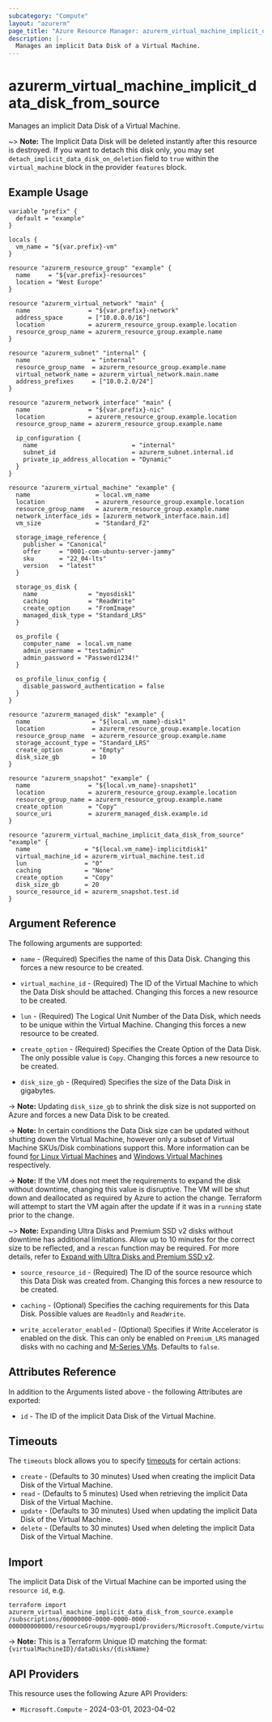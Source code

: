 ```yaml
---
subcategory: "Compute"
layout: "azurerm"
page_title: "Azure Resource Manager: azurerm_virtual_machine_implicit_data_disk_from_source"
description: |-
  Manages an implicit Data Disk of a Virtual Machine.
---
```


# azurerm_virtual_machine_implicit_data_disk_from_source

Manages an implicit Data Disk of a Virtual Machine.

~> **Note:** The Implicit Data Disk will be deleted instantly after this resource is destroyed. If you want to detach this disk only, you may set `detach_implicit_data_disk_on_deletion` field to `true` within the `virtual_machine` block in the provider `features` block.

## Example Usage

```hcl
variable "prefix" {
  default = "example"
}

locals {
  vm_name = "${var.prefix}-vm"
}

resource "azurerm_resource_group" "example" {
  name     = "${var.prefix}-resources"
  location = "West Europe"
}

resource "azurerm_virtual_network" "main" {
  name                = "${var.prefix}-network"
  address_space       = ["10.0.0.0/16"]
  location            = azurerm_resource_group.example.location
  resource_group_name = azurerm_resource_group.example.name
}

resource "azurerm_subnet" "internal" {
  name                 = "internal"
  resource_group_name  = azurerm_resource_group.example.name
  virtual_network_name = azurerm_virtual_network.main.name
  address_prefixes     = ["10.0.2.0/24"]
}

resource "azurerm_network_interface" "main" {
  name                = "${var.prefix}-nic"
  location            = azurerm_resource_group.example.location
  resource_group_name = azurerm_resource_group.example.name

  ip_configuration {
    name                          = "internal"
    subnet_id                     = azurerm_subnet.internal.id
    private_ip_address_allocation = "Dynamic"
  }
}

resource "azurerm_virtual_machine" "example" {
  name                  = local.vm_name
  location              = azurerm_resource_group.example.location
  resource_group_name   = azurerm_resource_group.example.name
  network_interface_ids = [azurerm_network_interface.main.id]
  vm_size               = "Standard_F2"

  storage_image_reference {
    publisher = "Canonical"
    offer     = "0001-com-ubuntu-server-jammy"
    sku       = "22_04-lts"
    version   = "latest"
  }

  storage_os_disk {
    name              = "myosdisk1"
    caching           = "ReadWrite"
    create_option     = "FromImage"
    managed_disk_type = "Standard_LRS"
  }

  os_profile {
    computer_name  = local.vm_name
    admin_username = "testadmin"
    admin_password = "Password1234!"
  }

  os_profile_linux_config {
    disable_password_authentication = false
  }
}

resource "azurerm_managed_disk" "example" {
  name                 = "${local.vm_name}-disk1"
  location             = azurerm_resource_group.example.location
  resource_group_name  = azurerm_resource_group.example.name
  storage_account_type = "Standard_LRS"
  create_option        = "Empty"
  disk_size_gb         = 10
}

resource "azurerm_snapshot" "example" {
  name                = "${local.vm_name}-snapshot1"
  location            = azurerm_resource_group.example.location
  resource_group_name = azurerm_resource_group.example.name
  create_option       = "Copy"
  source_uri          = azurerm_managed_disk.example.id
}

resource "azurerm_virtual_machine_implicit_data_disk_from_source" "example" {
  name               = "${local.vm_name}-implicitdisk1"
  virtual_machine_id = azurerm_virtual_machine.test.id
  lun                = "0"
  caching            = "None"
  create_option      = "Copy"
  disk_size_gb       = 20
  source_resource_id = azurerm_snapshot.test.id
}
```

## Argument Reference

The following arguments are supported:

* `name` - (Required) Specifies the name of this Data Disk. Changing this forces a new resource to be created.

* `virtual_machine_id` - (Required) The ID of the Virtual Machine to which the Data Disk should be attached. Changing this forces a new resource to be created.

* `lun` - (Required) The Logical Unit Number of the Data Disk, which needs to be unique within the Virtual Machine. Changing this forces a new resource to be created.

* `create_option` - (Required) Specifies the Create Option of the Data Disk. The only possible value is `Copy`. Changing this forces a new resource to be created.

* `disk_size_gb` - (Required) Specifies the size of the Data Disk in gigabytes.

-> **Note:** Updating `disk_size_gb` to shrink the disk size is not supported on Azure and forces a new Data Disk to be created.

-> **Note:** In certain conditions the Data Disk size can be updated without shutting down the Virtual Machine, however only a subset of Virtual Machine SKUs/Disk combinations support this. More information can be found [for Linux Virtual Machines](https://learn.microsoft.com/en-us/azure/virtual-machines/linux/expand-disks?tabs=azure-cli%2Cubuntu#expand-without-downtime) and [Windows Virtual Machines](https://learn.microsoft.com/azure/virtual-machines/windows/expand-os-disk#expand-without-downtime) respectively.

-> **Note:** If the VM does not meet the requirements to expand the disk without downtime, changing this value is disruptive. The VM will be shut down and deallocated as required by Azure to action the change. Terraform will attempt to start the VM again after the update if it was in a `running` state prior to the change.

~> **Note:** Expanding Ultra Disks and Premium SSD v2 disks without downtime has additional limitations. Allow up to 10 minutes for the correct size to be reflected, and a `rescan` function may be required. For more details, refer to [Expand with Ultra Disks and Premium SSD v2](https://learn.microsoft.com/azure/virtual-machines/linux/expand-disks?tabs=ubuntu#expand-with-ultra-disks-and-premium-ssd-v2).

* `source_resource_id` - (Required) The ID of the source resource which this Data Disk was created from. Changing this forces a new resource to be created.

* `caching` - (Optional) Specifies the caching requirements for this Data Disk. Possible values are `ReadOnly` and `ReadWrite`.

* `write_accelerator_enabled` - (Optional) Specifies if Write Accelerator is enabled on the disk. This can only be enabled on `Premium_LRS` managed disks with no caching and [M-Series VMs](https://docs.microsoft.com/azure/virtual-machines/workloads/sap/how-to-enable-write-accelerator). Defaults to `false`.

## Attributes Reference

In addition to the Arguments listed above - the following Attributes are exported:

* `id` - The ID of the implicit Data Disk of the Virtual Machine.

## Timeouts

The `timeouts` block allows you to specify [timeouts](https://www.terraform.io/language/resources/syntax#operation-timeouts) for certain actions:

* `create` - (Defaults to 30 minutes) Used when creating the implicit Data Disk of the Virtual Machine.
* `read` - (Defaults to 5 minutes) Used when retrieving the implicit Data Disk of the Virtual Machine.
* `update` - (Defaults to 30 minutes) Used when updating the implicit Data Disk of the Virtual Machine.
* `delete` - (Defaults to 30 minutes) Used when deleting the implicit Data Disk of the Virtual Machine.

## Import

The implicit Data Disk of the Virtual Machine can be imported using the `resource id`, e.g.

```shell
terraform import azurerm_virtual_machine_implicit_data_disk_from_source.example /subscriptions/00000000-0000-0000-0000-000000000000/resourceGroups/mygroup1/providers/Microsoft.Compute/virtualMachines/machine1/dataDisks/disk1
```

-> **Note:** This is a Terraform Unique ID matching the format: `{virtualMachineID}/dataDisks/{diskName}`

## API Providers
<!-- This section is generated, changes will be overwritten -->
This resource uses the following Azure API Providers:

* `Microsoft.Compute` - 2024-03-01, 2023-04-02
